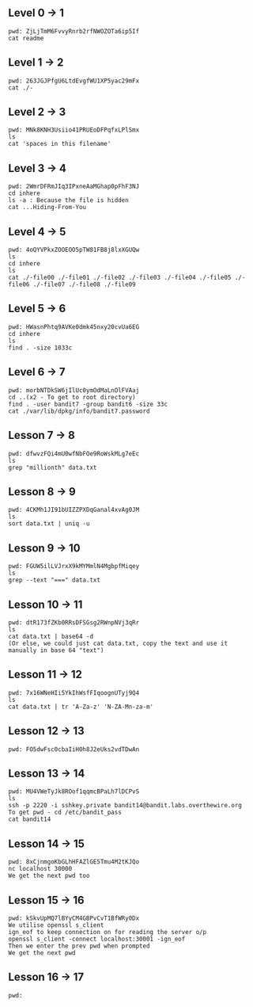 ## Level 0 -> 1 
    pwd: ZjLjTmM6FvvyRnrb2rfNWOZOTa6ip5If
    cat readme
## Level 1 -> 2 
    pwd: 263JGJPfgU6LtdEvgfWU1XP5yac29mFx
    cat ./-
## Level 2 -> 3 
    pwd: MNk8KNH3Usiio41PRUEoDFPqfxLPlSmx
    ls 
    cat 'spaces in this filename'
## Level 3 -> 4
    pwd: 2WmrDFRmJIq3IPxneAaMGhap0pFhF3NJ
    cd inhere
    ls -a : Because the file is hidden
    cat ...Hiding-From-You
## Level 4 -> 5 
    pwd: 4oQYVPkxZOOEOO5pTW81FB8j8lxXGUQw
    ls
    cd inhere
    ls
    cat ./-file00 ./-file01 ./-file02 ./-file03 ./-file04 ./-file05 ./-file06 ./-file07 ./-file08 ./-file09
## Level 5 -> 6
    pwd: HWasnPhtq9AVKe0dmk45nxy20cvUa6EG
    cd inhere
    ls
    find . -size 1033c
## Level 6 -> 7 
    pwd: morbNTDkSW6jIlUc0ymOdMaLnOlFVAaj
    cd ..(x2 - To get to root directory)
    find . -user bandit7 -group bandit6 -size 33c
    cat ./var/lib/dpkg/info/bandit7.password
## Lesson 7 -> 8 
    pwd: dfwvzFQi4mU0wfNbFOe9RoWskMLg7eEc
    ls
    grep "millionth" data.txt
## Lesson 8 -> 9 
    pwd: 4CKMh1JI91bUIZZPXDqGanal4xvAg0JM
    ls
    sort data.txt | uniq -u
## Lesson 9 -> 10
    pwd: FGUW5ilLVJrxX9kMYMmlN4MgbpfMiqey
    ls
    grep --text "===" data.txt
## Lesson 10 -> 11 
    pwd: dtR173fZKb0RRsDFSGsg2RWnpNVj3qRr
    ls 
    cat data.txt | base64 -d
    (Or else, we could just cat data.txt, copy the text and use it manually in base 64 "text")
## Lesson 11 -> 12 
    pwd: 7x16WNeHIi5YkIhWsfFIqoognUTyj9Q4
    ls
    cat data.txt | tr 'A-Za-z' 'N-ZA-Mn-za-m'
## Lesson 12 -> 13 
    pwd: FO5dwFsc0cbaIiH0h8J2eUks2vdTDwAn
## Lesson 13 -> 14 
    pwd: MU4VWeTyJk8ROof1qqmcBPaLh7lDCPvS
    ls
    ssh -p 2220 -i sshkey.private bandit14@bandit.labs.overthewire.org
    To get pwd - cd /etc/bandit_pass
    cat bandit14
## Lesson 14 -> 15 
    pwd: 8xCjnmgoKbGLhHFAZlGE5Tmu4M2tKJQo
    nc localhost 30000
    We get the next pwd too
## Lesson 15 -> 16
    pwd: kSkvUpMQ7lBYyCM4GBPvCvT1BfWRy0Dx
    We utilise openssl s_client
    ign_eof to keep connection on for reading the server o/p
    openssl s_client -connect localhost:30001 -ign_eof
    Then we enter the prev pwd when prompted
    We get the next pwd
## Lesson 16 -> 17
    pwd: 
